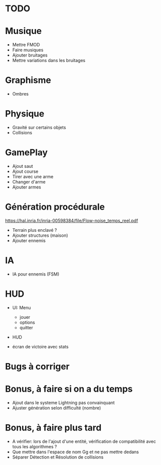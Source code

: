 TODO
===

# Musique

- Mettre FMOD
- Faire musiques
- Ajouter bruitages
- Mettre variations dans les bruitages

# Graphisme

- Ombres

# Physique

- Gravité sur certains objets
- Collisions

# GamePlay

- Ajout saut
- Ajout course
- Tirer avec une arme
- Changer d'arme
- Ajouter armes

# Génération procédurale
https://hal.inria.fr/inria-00598384/file/Flow-noise_temps_reel.pdf
- Terrain plus enclavé ?
- Ajouter structures (maison)
- Ajouter ennemis

# IA

- IA pour ennemis (FSM)

# HUD

- UI: Menu
  - jouer
  - options
  - quitter

- HUD
- écran de victoire avec stats

# Bugs à corriger

# Bonus, à faire si on a du temps

- Ajout dans le systeme Lightning pas convainquant
- Ajuster génération selon difficulté (nombre)

# Bonus, à faire plus tard

- A vérifier: lors de l'ajout d'une entité, vérification de compatibilité avec tous les algorithmes ?
- Que mettre dans l'espace de nom Gg et ne pas mettre dedans
- Séparer Détection et Résolution de collisions
